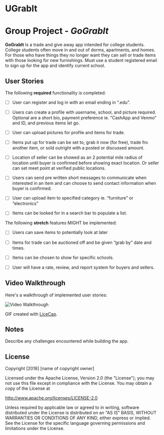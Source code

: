 # UGrabIt
# Group Project - *GoGrabIt*

**GoGrabIt** Is a trade and give away app intended for college students. College students often move in and out of dorms, apartments, and homes. For those who have things they no longer want they can sell or trade items with those looking for new furnishings. Must use a student registered email to sign up for the app and identify current school.


## User Stories

The following **required** functionality is completed:

-[ ] User can register and log in with an email ending in “.edu”.
-[ ] Users can create a profile with username, school, and picture required. Optional are a short bio, payment preference ie. “CashApp and Venmo” and ID, and previous items let go.
-[ ] User can upload pictures for profile and items for trade.
-[ ] Items put up for trade can be set to, grab it now (for free), trade fro another item, or sold outright with a posted or discussed amount.
-[ ] Location of seller can be showed as an 2 potential mile radius of location until buyer is confirmed before showing exact location. Or seller can set meet point at verified public locations.
-[ ] Users can send pre written short messages to communicate when interested in an item and can choose to send contact information when buyer is confirmed.
-[ ] User can upload item to specified category ie. “furniture” or “electronics”
-[ ] Items can be looked for in a search bar to populate a list.





The following **stretch** features MIGHT be implemented:

- [ ] Users can save items to potentially look at later
- [ ] Items for trade can be auctioned off and be given “grab by” date and times.
-[ ] Items can be chosen to show for specific schools.
-[ ] User will have a rate, review, and report system for buyers and sellers.



## Video Walkthrough

Here's a walkthrough of implemented user stories:

<img src='https://i.imgur.com/abc.gif' title='Video Walkthrough' width='' alt='Video Walkthrough' />

GIF created with [LiceCap](http://www.cockos.com/licecap/).

## Notes

Describe any challenges encountered while building the app.

## License

Copyright [2018] [name of copyright owner]

Licensed under the Apache License, Version 2.0 (the "License");
you may not use this file except in compliance with the License.
You may obtain a copy of the License at

http://www.apache.org/licenses/LICENSE-2.0

Unless required by applicable law or agreed to in writing, software
distributed under the License is distributed on an "AS IS" BASIS,
WITHOUT WARRANTIES OR CONDITIONS OF ANY KIND, either express or implied.
See the License for the specific language governing permissions and
limitations under the License.
